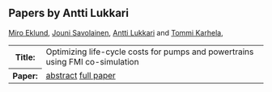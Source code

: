 ## Papers by Antti Lukkari
<table><a href="/proceedings/authors/MiroEklund">Miro Eklund</a>, <a href="/proceedings/authors/JouniSavolainen">Jouni Savolainen</a>, <a href="/proceedings/authors/AnttiLukkari">Antti Lukkari</a> and <a href="/proceedings/authors/TommiKarhela">Tommi Karhela</a>, </td>
</tr>
<tr><th>Title:</th>
<td>Optimizing life-cycle costs for pumps and powertrains using FMI co-simulation</td>
</tr>
<tr><th>Paper:</th>
<td><a href="/abstracts/abstract_8B_5">abstract</a> <a href="/proceedings/papers/Modelica2021session8B_paper5.pdf">full paper</a></td>
</tr>
</table>